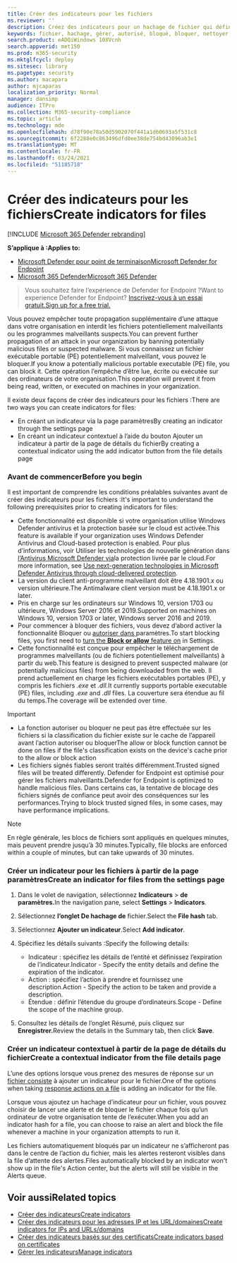 ```yaml
---
title: Créer des indicateurs pour les fichiers
ms.reviewer: ''
description: Créez des indicateurs pour un hachage de fichier qui définissent la détection, la prévention et l’exclusion des entités.
keywords: fichier, hachage, gérer, autorisé, bloqué, bloquer, nettoyer, malveillant, hachage de fichier, adresse IP, url, domaine
search.product: eADQiWindows 10XVcnh
search.appverid: met150
ms.prod: m365-security
ms.mktglfcycl: deploy
ms.sitesec: library
ms.pagetype: security
ms.author: macapara
author: mjcaparas
localization_priority: Normal
manager: dansimp
audience: ITPro
ms.collection: M365-security-compliance
ms.topic: article
ms.technology: mde
ms.openlocfilehash: d78f90e78a50d5902070f441a1d60693a5f531c8
ms.sourcegitcommit: 6f2288e0c863496dfd0ee38de754bd43096ab3e1
ms.translationtype: MT
ms.contentlocale: fr-FR
ms.lasthandoff: 03/24/2021
ms.locfileid: "51185718"
---
```

# <a name="create-indicators-for-files"></a><span data-ttu-id="d4cfd-104">Créer des indicateurs pour les fichiers</span><span class="sxs-lookup"><span data-stu-id="d4cfd-104">Create indicators for files</span></span>

[!INCLUDE [Microsoft 365 Defender rebranding](../../includes/microsoft-defender.md)]


<span data-ttu-id="d4cfd-105">**S’applique à :**</span><span class="sxs-lookup"><span data-stu-id="d4cfd-105">**Applies to:**</span></span>
- [<span data-ttu-id="d4cfd-106">Microsoft Defender pour point de terminaison</span><span class="sxs-lookup"><span data-stu-id="d4cfd-106">Microsoft Defender for Endpoint</span></span>](https://go.microsoft.com/fwlink/p/?linkid=2154037)
- [<span data-ttu-id="d4cfd-107">Microsoft 365 Defender</span><span class="sxs-lookup"><span data-stu-id="d4cfd-107">Microsoft 365 Defender</span></span>](https://go.microsoft.com/fwlink/?linkid=2118804)



><span data-ttu-id="d4cfd-108">Vous souhaitez faire l’expérience de Defender for Endpoint ?</span><span class="sxs-lookup"><span data-stu-id="d4cfd-108">Want to experience Defender for Endpoint?</span></span> [<span data-ttu-id="d4cfd-109">Inscrivez-vous à un essai gratuit.</span><span class="sxs-lookup"><span data-stu-id="d4cfd-109">Sign up for a free trial.</span></span>](https://www.microsoft.com/en-us/WindowsForBusiness/windows-atp?ocid=docs-wdatp-automationexclusionlist-abovefoldlink)

<span data-ttu-id="d4cfd-110">Vous pouvez empêcher toute propagation supplémentaire d’une attaque dans votre organisation en interdit les fichiers potentiellement malveillants ou les programmes malveillants suspects.</span><span class="sxs-lookup"><span data-stu-id="d4cfd-110">You can prevent further propagation of an attack in your organization by banning potentially malicious files or suspected malware.</span></span> <span data-ttu-id="d4cfd-111">Si vous connaissez un fichier exécutable portable (PE) potentiellement malveillant, vous pouvez le bloquer.</span><span class="sxs-lookup"><span data-stu-id="d4cfd-111">If you know a potentially malicious portable executable (PE) file, you can block it.</span></span> <span data-ttu-id="d4cfd-112">Cette opération l’empêche d’être lue, écrite ou exécutée sur des ordinateurs de votre organisation.</span><span class="sxs-lookup"><span data-stu-id="d4cfd-112">This operation will prevent it from being read, written, or executed on machines in your organization.</span></span>

<span data-ttu-id="d4cfd-113">Il existe deux façons de créer des indicateurs pour les fichiers :</span><span class="sxs-lookup"><span data-stu-id="d4cfd-113">There are two ways you can create indicators for files:</span></span>
- <span data-ttu-id="d4cfd-114">En créant un indicateur via la page paramètres</span><span class="sxs-lookup"><span data-stu-id="d4cfd-114">By creating an indicator through the settings page</span></span>
- <span data-ttu-id="d4cfd-115">En créant un indicateur contextuel à l’aide du bouton Ajouter un indicateur à partir de la page de détails du fichier</span><span class="sxs-lookup"><span data-stu-id="d4cfd-115">By creating a contextual indicator using the add indicator button from the file details page</span></span>

### <a name="before-you-begin"></a><span data-ttu-id="d4cfd-116">Avant de commencer</span><span class="sxs-lookup"><span data-stu-id="d4cfd-116">Before you begin</span></span>
<span data-ttu-id="d4cfd-117">Il est important de comprendre les conditions préalables suivantes avant de créer des indicateurs pour les fichiers :</span><span class="sxs-lookup"><span data-stu-id="d4cfd-117">It's important to understand the following prerequisites prior to creating indicators for files:</span></span>

- <span data-ttu-id="d4cfd-118">Cette fonctionnalité est disponible si votre organisation utilise Windows Defender antivirus et la protection basée sur le cloud est activée.</span><span class="sxs-lookup"><span data-stu-id="d4cfd-118">This feature is available if your organization uses Windows Defender Antivirus and Cloud-based protection is enabled.</span></span> <span data-ttu-id="d4cfd-119">Pour plus d’informations, voir Utiliser les technologies de nouvelle génération dans [l’Antivirus Microsoft Defender via](https://docs.microsoft.com/windows/security/threat-protection/microsoft-defender-antivirus/utilize-microsoft-cloud-protection-microsoft-defender-antivirus)la protection livrée par le cloud.</span><span class="sxs-lookup"><span data-stu-id="d4cfd-119">For more information, see [Use next-generation technologies in Microsoft Defender Antivirus through cloud-delivered protection](https://docs.microsoft.com/windows/security/threat-protection/microsoft-defender-antivirus/utilize-microsoft-cloud-protection-microsoft-defender-antivirus).</span></span>
- <span data-ttu-id="d4cfd-120">La version du client anti-programme malveillant doit être 4.18.1901.x ou version ultérieure.</span><span class="sxs-lookup"><span data-stu-id="d4cfd-120">The Antimalware client version must be 4.18.1901.x or later.</span></span>
- <span data-ttu-id="d4cfd-121">Pris en charge sur les ordinateurs sur Windows 10, version 1703 ou ultérieure, Windows Server 2016 et 2019.</span><span class="sxs-lookup"><span data-stu-id="d4cfd-121">Supported on machines on Windows 10, version 1703 or later, Windows server 2016 and 2019.</span></span>
- <span data-ttu-id="d4cfd-122">Pour commencer à bloquer des fichiers, vous devez d’abord activer la fonctionnalité Bloquer ou [autoriser dans  ](advanced-features.md) paramètres.</span><span class="sxs-lookup"><span data-stu-id="d4cfd-122">To start blocking files, you first need to [turn the **Block or allow** feature on](advanced-features.md) in Settings.</span></span>
- <span data-ttu-id="d4cfd-123">Cette fonctionnalité est conçue pour empêcher le téléchargement de programmes malveillants (ou de fichiers potentiellement malveillants) à partir du web.</span><span class="sxs-lookup"><span data-stu-id="d4cfd-123">This feature is designed to prevent suspected malware (or potentially malicious files) from being downloaded from the web.</span></span> <span data-ttu-id="d4cfd-124">Il prend actuellement en charge les fichiers exécutables portables (PE), y compris les fichiers _.exe_ et _.dll._</span><span class="sxs-lookup"><span data-stu-id="d4cfd-124">It currently supports portable executable (PE) files, including _.exe_ and _.dll_ files.</span></span> <span data-ttu-id="d4cfd-125">La couverture sera étendue au fil du temps.</span><span class="sxs-lookup"><span data-stu-id="d4cfd-125">The coverage will be extended over time.</span></span>

>[!IMPORTANT]
>- <span data-ttu-id="d4cfd-126">La fonction autoriser ou bloquer ne peut pas être effectuée sur les fichiers si la classification du fichier existe sur le cache de l’appareil avant l’action autoriser ou bloquer</span><span class="sxs-lookup"><span data-stu-id="d4cfd-126">The allow or block function cannot be done on files if the file's classification exists on the device's cache prior to the allow or block action</span></span> 
>- <span data-ttu-id="d4cfd-127">Les fichiers signés fiables seront traités différemment.</span><span class="sxs-lookup"><span data-stu-id="d4cfd-127">Trusted signed files will be treated differently.</span></span> <span data-ttu-id="d4cfd-128">Defender for Endpoint est optimisé pour gérer les fichiers malveillants.</span><span class="sxs-lookup"><span data-stu-id="d4cfd-128">Defender for Endpoint is optimized to handle malicious files.</span></span> <span data-ttu-id="d4cfd-129">Dans certains cas, la tentative de blocage des fichiers signés de confiance peut avoir des conséquences sur les performances.</span><span class="sxs-lookup"><span data-stu-id="d4cfd-129">Trying to block trusted signed files, in some cases, may have performance implications.</span></span>

 
>[!NOTE]
><span data-ttu-id="d4cfd-130">En règle générale, les blocs de fichiers sont appliqués en quelques minutes, mais peuvent prendre jusqu’à 30 minutes.</span><span class="sxs-lookup"><span data-stu-id="d4cfd-130">Typically, file blocks are enforced within a couple of minutes, but can take upwards of 30 minutes.</span></span>

### <a name="create-an-indicator-for-files-from-the-settings-page"></a><span data-ttu-id="d4cfd-131">Créer un indicateur pour les fichiers à partir de la page paramètres</span><span class="sxs-lookup"><span data-stu-id="d4cfd-131">Create an indicator for files from the settings page</span></span>

1. <span data-ttu-id="d4cfd-132">Dans le volet de navigation, sélectionnez **Indicateurs**  >  **de paramètres.**</span><span class="sxs-lookup"><span data-stu-id="d4cfd-132">In the navigation pane, select **Settings** > **Indicators**.</span></span>  

2. <span data-ttu-id="d4cfd-133">Sélectionnez **l’onglet De hachage de** fichier.</span><span class="sxs-lookup"><span data-stu-id="d4cfd-133">Select the **File hash** tab.</span></span>

3. <span data-ttu-id="d4cfd-134">Sélectionnez **Ajouter un indicateur**.</span><span class="sxs-lookup"><span data-stu-id="d4cfd-134">Select **Add indicator**.</span></span>

4. <span data-ttu-id="d4cfd-135">Spécifiez les détails suivants :</span><span class="sxs-lookup"><span data-stu-id="d4cfd-135">Specify the following details:</span></span>
   - <span data-ttu-id="d4cfd-136">Indicateur : spécifiez les détails de l’entité et définissez l’expiration de l’indicateur.</span><span class="sxs-lookup"><span data-stu-id="d4cfd-136">Indicator - Specify the entity details and define the expiration of the indicator.</span></span>
   - <span data-ttu-id="d4cfd-137">Action : spécifiez l’action à prendre et fournissez une description.</span><span class="sxs-lookup"><span data-stu-id="d4cfd-137">Action - Specify the action to be taken and provide a description.</span></span>
   - <span data-ttu-id="d4cfd-138">Étendue : définir l’étendue du groupe d’ordinateurs.</span><span class="sxs-lookup"><span data-stu-id="d4cfd-138">Scope - Define the scope of the machine group.</span></span>

5. <span data-ttu-id="d4cfd-139">Consultez les détails de l’onglet Résumé, puis cliquez sur **Enregistrer.**</span><span class="sxs-lookup"><span data-stu-id="d4cfd-139">Review the details in the Summary tab, then click **Save**.</span></span>

### <a name="create-a-contextual-indicator-from-the-file-details-page"></a><span data-ttu-id="d4cfd-140">Créer un indicateur contextuel à partir de la page de détails du fichier</span><span class="sxs-lookup"><span data-stu-id="d4cfd-140">Create a contextual indicator from the file details page</span></span>
<span data-ttu-id="d4cfd-141">L’une des options lorsque vous prenez des mesures de réponse sur un [fichier consiste](respond-file-alerts.md) à ajouter un indicateur pour le fichier.</span><span class="sxs-lookup"><span data-stu-id="d4cfd-141">One of the options when taking [response actions on a file](respond-file-alerts.md) is adding an indicator for the file.</span></span> 

<span data-ttu-id="d4cfd-142">Lorsque vous ajoutez un hachage d’indicateur pour un fichier, vous pouvez choisir de lancer une alerte et de bloquer le fichier chaque fois qu’un ordinateur de votre organisation tente de l’exécuter.</span><span class="sxs-lookup"><span data-stu-id="d4cfd-142">When you add an indicator hash for a file, you can choose to raise an alert and block the file whenever a machine in your organization attempts to run it.</span></span>

<span data-ttu-id="d4cfd-143">Les fichiers automatiquement bloqués par un indicateur ne s’afficheront pas dans le centre de l’action du fichier, mais les alertes resteront visibles dans la file d’attente des alertes.</span><span class="sxs-lookup"><span data-stu-id="d4cfd-143">Files automatically blocked by an indicator won't show up in the file's Action center, but the alerts will still be visible in the Alerts queue.</span></span>


## <a name="related-topics"></a><span data-ttu-id="d4cfd-144">Voir aussi</span><span class="sxs-lookup"><span data-stu-id="d4cfd-144">Related topics</span></span>
- [<span data-ttu-id="d4cfd-145">Créer des indicateurs</span><span class="sxs-lookup"><span data-stu-id="d4cfd-145">Create indicators</span></span>](manage-indicators.md)
- [<span data-ttu-id="d4cfd-146">Créer des indicateurs pour les adresses IP et les URL/domaines</span><span class="sxs-lookup"><span data-stu-id="d4cfd-146">Create indicators for IPs and URLs/domains</span></span>](indicator-ip-domain.md)
- [<span data-ttu-id="d4cfd-147">Créer des indicateurs basés sur des certificats</span><span class="sxs-lookup"><span data-stu-id="d4cfd-147">Create indicators based on certificates</span></span>](indicator-certificates.md)
- [<span data-ttu-id="d4cfd-148">Gérer les indicateurs</span><span class="sxs-lookup"><span data-stu-id="d4cfd-148">Manage indicators</span></span>](indicator-manage.md)
